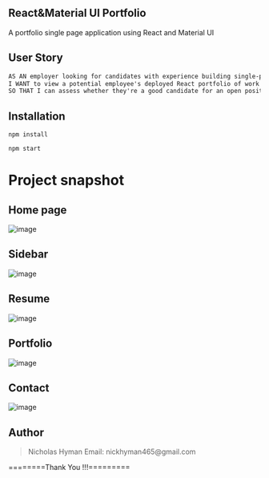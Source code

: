 ## React&Material UI Portfolio

A portfolio single page application using React and Material UI

## User Story

```md
AS AN employer looking for candidates with experience building single-page applications
I WANT to view a potential employee's deployed React portfolio of work samples
SO THAT I can assess whether they're a good candidate for an open position
```

## Installation

```
npm install
```
```
npm start
```

# Project snapshot

## Home page

![image](https://res.cloudinary.com/retro-game-stop/image/upload/v1637146506/React%20profile/rj8yuvbd9dwykjor1ob1.png)

## Sidebar

![image](https://res.cloudinary.com/retro-game-stop/image/upload/v1637146505/React%20profile/nsugmwcd60w7oyo2jtxn.png)

## Resume

![image](https://res.cloudinary.com/retro-game-stop/image/upload/v1637146505/React%20profile/cexrgzrcpqisdtctczrs.png)

## Portfolio

![image](https://res.cloudinary.com/retro-game-stop/image/upload/v1637146505/React%20profile/hwhn9emt31jmfau6g53u.png)

## Contact

![image](https://res.cloudinary.com/retro-game-stop/image/upload/v1637146504/React%20profile/rklnypuome4c2ekjgybi.png)

## Author

<blockquote>
Nicholas Hyman
Email: nickhyman465@gmail.com
</blockquote>

========Thank You !!!=========
